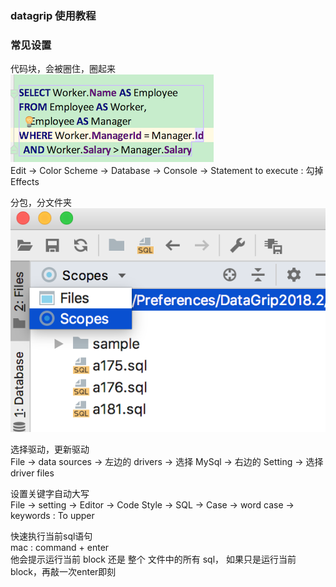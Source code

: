 ### datagrip 使用教程  

### 常见设置  

代码块，会被圈住，圈起来  
![代码块](ImageFiles/data_grip_02.png)  
Edit -> Color Scheme -> Database  -> Console  -> Statement to execute  :  勾掉 Effects  

分包，分文件夹  
![分包](ImageFiles/data_grip_03.png)  

选择驱动，更新驱动  
File  -> data sources  ->  左边的 drivers  -> 选择 MySql  ->  右边的 Setting  ->  选择 driver files  

设置关键字自动大写  
File -> setting  ->  Editor  ->  Code Style  ->  SQL  ->  Case  ->  word case  ->  keywords  :  To upper   

快速执行当前sql语句  
mac :  command  +  enter   
他会提示运行当前 block 还是 整个 文件中的所有 sql， 如果只是运行当前block，再敲一次enter即刻  



 